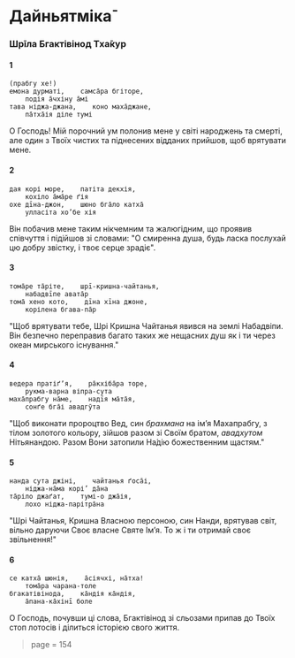# Дайньятміка̄

### Шрīла Бгактівінод Тха̄кур

#### 1

    (прабгу хе!)
    емона дурматі,    самса̄ра бгіторе,
        подія а̄чхіну а̄мі
    тава ніджа-джана,    коно маха̄джане,
        па̄тха̄ія діле тумі

О Господь! Мій порочний ум полонив мене у світі народжень та смерті, але один з Твоїх чистих та піднесених відданих прийшов, щоб врятувати мене.

#### 2

    дая корі море,    патіта декхія,
        кохіло а̄ма̄ре ґія
    охе дīна-джон,    шюно бга̄ло катха̄
        улласіта хо’бе хія

Він побачив мене таким нікчемним та жалюгідним, що проявив співчуття і підійшов зі словами: "О смиренна душа, будь ласка послухай цю добру звістку, і твоє серце зрадіє".

#### 3

    тома̄ре та̄ріте,    шрī-кришна-чайтанья,
        набадвīпе авата̄р
    тома̄ хено кото,    дīна хīна джоне,
        корілена бгава-па̄р

"Щоб врятувати тебе, Шрі Кришна Чайтанья явився на землі Набадвіпи. Він безпечно переправив багато таких же нещасних душ як і ти через океан мирського існування."

#### 4

    ведера пратіґʼя,    ра̄кхіба̄ра торе,
        рукма-варна віпра-сута
    маха̄прабгу на̄ме,    надīя ма̄та̄я,
        сонґе бга̄і авадгӯта

"Щоб виконати пророцтво Вед, син *брахмана* на імʼя Махапрабгу, з тілом золотого кольору, зійшов разом зі Своїм братом, *авадхутом* Нітьянандою. Разом Вони затопили На́дію божественним щастям."

#### 5

    нанда сута джіні,    чайтанья ґоса̄і,
        ніджа-на̄ма корі’ да̄на
    та̄ріло джаґат,    тумі-о джа̄ія,
        лохо ніджа-парітра̄на

"Шрі Чайтанья, Кришна Власною персоною, син Нанди, врятував світ, вільно даруючи Своє власне Святе Імʼя. То ж і ти отримай своє звільнення!"

#### 6

    се катха̄ шюнія,    а̄сіячхі, на̄тха!
        тома̄ра чарана-толе
    бгакатівінода,    ка̄ндія ка̄ндія,
        а̄пана-ка̄хінī боле

О Господь, почувши ці слова, Бгактівінод зі сльозами припав до Твоїх стоп лотосів і ділиться історією свого життя.


> page = 154